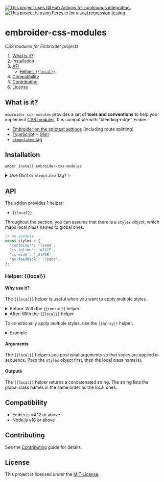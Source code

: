 [![This project uses GitHub Actions for continuous integration.](https://github.com/ijlee2/embroider-css-modules/actions/workflows/ci.yml/badge.svg)](https://github.com/ijlee2/embroider-css-modules/actions/workflows/ci.yml)
[![This project is using Percy.io for visual regression testing.](https://percy.io/static/images/percy-badge.svg)](https://percy.io/Isaac/embroider-css-modules)

# embroider-css-modules

_CSS modules for Embroider projects_

1. [What is it?](#what-is-it)
1. [Installation](#installation)
1. [API](#api)
    - [Helper: `{{local}}`](#helper-local)
1. [Compatibility](#compatibility)
1. [Contributing](#contributing)
1. [License](#license)


## What is it?

`embroider-css-modules` provides a set of **tools and conventions** to help you implement [CSS modules](https://github.com/css-modules/css-modules). It is compatible with "bleeding-edge" Ember:

- [Embroider on the strictest settings](https://github.com/embroider-build/embroider/#options) (including route splitting)
- [TypeScript](https://www.typescriptlang.org/docs/) + [Glint](https://typed-ember.gitbook.io/glint/)
- [`<template>` tag](https://github.com/ember-template-imports/ember-template-imports)


## Installation

```sh
ember install embroider-css-modules
```

<details>

<summary>Use Glint or <code>&lt;template&gt;</code> tag? ✨</summary>

- Update your template registry to extend this addon's. Check the [Glint documentation](https://typed-ember.gitbook.io/glint/using-glint/ember/using-addons#using-glint-enabled-addons) for more information.

    ```ts
    import '@glint/environment-ember-loose';

    import type EmbroiderCssModulesRegistry from 'embroider-css-modules/template-registry';

    declare module '@glint/environment-ember-loose/registry' {
      export default interface Registry extends EmbroiderCssModulesRegistry, /* other addon registries */ {
        // local entries
      }
    }
    ```

- In a `<template>` tag, use the named import to consume the `{{local}}` helper.

    ```css
    /* app/components/hello.css */
    .message {
      align-items: center;
      display: flex;
      height: 100%;
      justify-content: center;
    }

    .emphasize {
      font-size: 64px;
      font-style: italic;
    }
    ```

    ```ts
    /* app/components/hello.gts */
    import { local } from 'embroider-css-modules';

    import styles from './hello.css';

    <template>
      <div class={{local styles "message" "emphasize"}}>
        Hello world!
      </div>
    </template>
    ```

</details>


## API

The addon provides 1 helper:

- `{{local}}`

Throughout the section, you can assume that there is a `styles` object, which maps local class names to global ones.

```ts
// An example
const styles = {
  'container': 'lzeQ4',
  'is-inline': 'mJGCE',
  'is-wide': '_2lPSR',
  'no-feedback': 'YpQbt',
};
```


### Helper: {{local}}

#### Why use it?

The `{{local}}` helper is useful when you want to apply multiple styles.

<details>

<summary>Before: With the <code>{{concat}}</code> helper</summary>

```hbs
{{! app/components/ui/form/field.hbs }}
<div
  class={{concat
    this.styles.container
    " "
    (if @isInline this.styles.is-inline)
    " "
    (if @isWide this.styles.is-wide)
    " "
    (unless @errorMessage this.styles.no-feedback)
  }}
>
  ...
</div>
```

</details>

<details>

<summary>After: With the <code>{{local}}</code> helper</summary>

```hbs
{{! app/components/ui/form/field.hbs }}
<div
  class={{local
    this.styles
    "container"
    (if @isInline "is-inline")
    (if @isWide "is-wide")
    (unless @errorMessage "no-feedback")
  }}
>
  ...
</div>
```

</details>

To conditionally apply multiple styles, use the `{{array}}` helper.

<details>

<summary>Example</summary>

```hbs
{{! app/components/hello.hbs }}
<div
  class={{local
    this.styles
    "message"
    (if this.someCondition (array "hide" "after-3-sec"))
  }}
>
  Hello world!
</div>
```

</details>


#### Arguments

The `{{local}}` helper uses positional arguments so that styles are applied in sequence. Pass the `styles` object first, then the local class name(s).


#### Outputs

The `{{local}}` helper returns a concatenated string. The string lists the global class names in the same order as the local ones.


## Compatibility

- Ember.js v4.12 or above
- Node.js v18 or above


## Contributing

See the [Contributing](../../CONTRIBUTING.md) guide for details.


## License

This project is licensed under the [MIT License](LICENSE.md).
